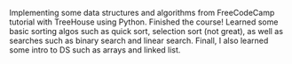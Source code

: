 Implementing some data structures and algorithms from FreeCodeCamp tutorial with TreeHouse using Python.
Finished the course! Learned some basic sorting algos such as quick sort,
selection sort (not great), as well as searches such as binary search and
linear search. Finall, I also learned some intro to DS such as arrays
and linked list.
